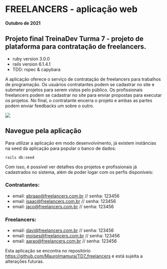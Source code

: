 # FREELANCERS - aplicação web

**Outubro de 2021**

## Projeto final TreinaDev Turma 7 - projeto de plataforma para contratação de freelancers.

* ruby version 3.0.0
* rails version 6.1.4.1
* TDD: rspec & capybara

A aplicação oferece o serviço de contratação de freelancers para trabalhos de programação. Os usuários contratantes podem se cadastrar no site e submeter projetos para serem vistos pelo público. Os profissionais freelancers podem se cadastrar no site para enviar propostas para executar os projetos. No final, o contratante encerra o projeto e ambas as partes podem enviar feedbacks um sobre o outro.

<img src="https://github.com/MauroImamura/teste02/blob/main/freelancer-homepage.jpg"/>

## Navegue pela aplicação

Para utilizar a aplicação em modo desenvolvimento, já existem instâncias na seed da aplicação para popular o banco de dados:

    rails db:seed

Com isso, é possível ver detalhes dos projetos e profissionais já cadastrados no sistema, além de poder logar com os perfis disponíveis:

### Contratantes:
   * email: abraao@freelancers.com.br // senha: 123456
   * email: isaac@freelancers.com.br // senha: 123456
   * email: jaco@freelancers.com.br // senha: 123456

### Freelancers:
   * email: davi@freelancers.com.br // senha: 123456
   * email: moises@freelancers.com.br // senha: 123456 
   * email: aarao@freelancers.com.br // senha: 123456

Esta aplicação se encontra no repositório https://github.com/MauroImamura/TD7_freelancers e está sujeita a alterações futuras.